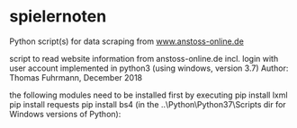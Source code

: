# spielernoten
Python script(s) for data scraping from www.anstoss-online.de

script to read website information from anstoss-online.de
incl. login with user account
implemented in python3 (using windows, version 3.7)
Author: Thomas Fuhrmann, December 2018


the following modules need to be installed first by executing
pip install lxml
pip install requests
pip install bs4
(in the ..\Python\Python37\Scripts dir for Windows versions of Python):
